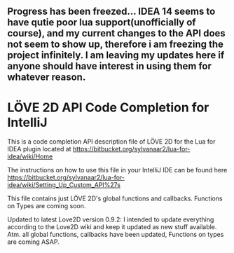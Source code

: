 Progress has been freezed... IDEA 14 seems to have qutie poor lua support(unofficially of course), and my current changes to the API does not seem to show up, therefore i am freezing the project infinitely. I am leaving my updates here if anyone should have interest in using them for whatever reason.
-----------------------------------------------
LÖVE 2D API Code Completion for IntelliJ
========================================

This is a code completion API description file of LÖVE 2D for the Lua for IDEA
plugin located at https://bitbucket.org/sylvanaar2/lua-for-idea/wiki/Home

The instructions on how to use this file in your IntelliJ IDE can be found here
https://bitbucket.org/sylvanaar2/lua-for-idea/wiki/Setting_Up_Custom_API%27s

This file contains just LÖVE 2D's global functions and callbacks. Functions on Types are coming soon.

Updated to latest Love2D version  0.9.2:
I intended to update everything according to the Love2D wiki and keep it updated as new stuff  available.
Atm. all global functions, callbacks have been updated, Functions on types are coming ASAP.
